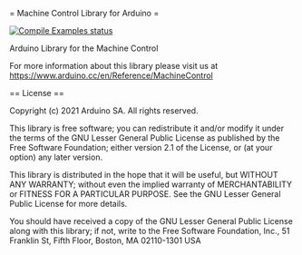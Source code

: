 = Machine Control Library for Arduino =

[![Compile Examples status](https://github.com/arduino-libraries/AutomationCarrierLibrary/actions/workflows/compile-examples.yml/badge.svg)](https://github.com/arduino-libraries/AutomationCarrierLibrary/actions/workflows/compile-examples.yml)

Arduino Library for the Machine Control

For more information about this library please visit us at https://www.arduino.cc/en/Reference/MachineControl


== License ==

Copyright (c) 2021 Arduino SA. All rights reserved.

This library is free software; you can redistribute it and/or
modify it under the terms of the GNU Lesser General Public
License as published by the Free Software Foundation; either
version 2.1 of the License, or (at your option) any later version.

This library is distributed in the hope that it will be useful,
but WITHOUT ANY WARRANTY; without even the implied warranty of
MERCHANTABILITY or FITNESS FOR A PARTICULAR PURPOSE. See the GNU
Lesser General Public License for more details.

You should have received a copy of the GNU Lesser General Public
License along with this library; if not, write to the Free Software
Foundation, Inc., 51 Franklin St, Fifth Floor, Boston, MA 02110-1301 USA
